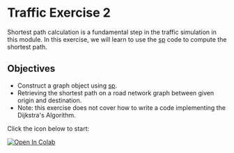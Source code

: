 # Traffic Exercise 2

Shortest path calculation is a fundamental step in the traffic simulation in this module. In this exercise, we will learn to use the [sp](http://github.com/cb-cities/sp.git) code to compute the shortest path.

## Objectives
* Construct a graph object using [sp](http://github.com/cb-cities/sp.git).
* Retrieving the shortest path on a road network graph between given origin and destination.
* Note: this exercise does not cover how to write a code implementing the Dijkstra's Algorithm.

Click the icon below to start:

[![Open In Colab](https://colab.research.google.com/assets/colab-badge.svg)](https://colab.research.google.com/github/UCB-CE170a/Fall2020/blob/master/python-exercises/Traffic%20Exercise%202/Traffic_2_retrieving_shortest_path.ipynb)
